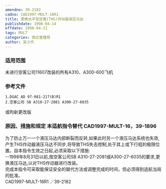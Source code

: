 ```yaml
---
amendno: 39-2182  
cadno: CAD1997-MULT-16R1  
title: 更换水平安定面(THS)作动器液压马达  
publishdate: 1998-04-14  
effdate: 1998-04-21  
tags: MULT  
categories: 西北管理局  
author: 吴少杰  
---
```

  
### 适用范围  
未进行空客公司11607改装的所有A310、A300-600飞机  
  
<!--more-->  
### 参考文件  
    1.DGAC AD 97-081-217(B)R1  
    2.空客公司 SB A310-27-2081 A300-27-6035  
或昀新更改版  
  
### 原因、措施和规定 本适航指令替代 CAD1997-MULT-16，39-1896  
为了防止万一一个液压马达内部断裂而反转,如果此时另一个液压马达系统也失效,产生THS作动器液压马达不同步,将导致THS失去控制,处于其上或下行程的极限位置。自本指令生效之日起,必须采取以下措施:  
--1998年8月31日以前,按空客公司SB A310-27-2081或A300-27-6035的要求,更换液压马达,以对THS作动器进行改装。  
    完成本指令可采取能保证安全的替代方法或调整完成的时间，但必须得到适航当局的批准。  
       CAD1997-MULT-16R1   ／39-2182  
